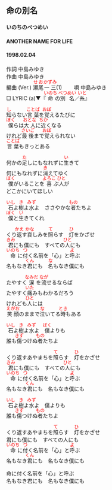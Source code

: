 <style type="text/css">
	ruby{
	    ruby-position: over;
	}
	ruby > rt{font-size: 12px;color:red;}
	p{font:16px;font-size: '楷体'}
</style>
## 命の別名
#### いのちのべつめい
#### ANOTHER NAME FOR LIFE
#### 1998.02.04


作詞     中島みゆき　　　　　   
作曲      中島みゆき  　　　   
編曲 (Ver.) <ruby><rb>瀬尾</rb><rp>(</rp><rt>せお</rt><rp>)</rp></ruby><ruby><rb>一三</rb><rp>(</rp><rt>かずみ</rt><rp>)</rp></ruby>(1)　　
唄     中島みゆき    
□ LYRIC (a)▼『<ruby><rb>命</rb><rp>(</rp><rt>いのち</rt><rp>)</rp></ruby>の<ruby><rb>別名</rb><rp>(</rp><rt>べつめい</rt><rp>)</rp></ruby>／<ruby><rb>糸</rb><rp>(</rp><rt>いと</rt><rp>)</rp></ruby>』   
   
   
<ruby><rb>知</rb><rp>(</rp><rt>し</rt><rp>)</rp></ruby>らない<ruby><rb>言葉</rb><rp>(</rp><rt>ことば</rt><rp>)</rp></ruby>を<ruby><rb>覚</rb><rp>(</rp><rt>おぼ</rt><rp>)</rp></ruby>えるたびに   
<ruby><rb>僕</rb><rp>(</rp><rt>ぼく</rt><rp>)</rp></ruby>らは<ruby><rb>大人</rb><rp>(</rp><rt>おとな</rt><rp>)</rp></ruby>に<ruby><rb>近</rb><rp>(</rp><rt>ちか</rt><rp>)</rp></ruby>くなる   
けれど<ruby><rb>最後</rb><rp>(</rp><rt>さいご</rt><rp>)</rp></ruby>まで<ruby><rb>覚</rb><rp>(</rp><rt>おぼ</rt><rp>)</rp></ruby>えられない   
<ruby><rb>言葉</rb><rp>(</rp><rt>ことば</rt><rp>)</rp></ruby>もきっとある   
   
何かの<ruby><rb>足</rb><rp>(</rp><rt>た</rt><rp>)</rp></ruby>しにもなれずに<ruby><rb>生</rb><rp>(</rp><rt>い</rt><rp>)</rp></ruby>きて   
何にもなれずに<ruby><rb>消</rb><rp>(</rp><rt>き</rt><rp>)</rp></ruby>えてゆく   
<ruby><rb>僕</rb><rp>(</rp><rt>ぼく</rt><rp>)</rp></ruby>がいることを<ruby><rb>喜</rb><rp>(</rp><rt>よろこ</rt><rp>)</rp></ruby>ぶ<ruby><rb>人</rb><rp>(</rp><rt>ひと</rt><rp>)</rp></ruby>が   
どこかにいてほしい   
   
<ruby><rb>石</rb><rp>(</rp><rt>いし</rt><rp>)</rp></ruby>よ<ruby><rb>樹</rb><rp>(</rp><rt>き</rt><rp>)</rp></ruby>よ<ruby><rb>水</rb><rp>(</rp><rt>みず</rt><rp>)</rp></ruby>よ　ささやかな<ruby><rb>者</rb><rp>(</rp><rt>もの</rt><rp>)</rp></ruby>たちよ   
<ruby><rb>僕</rb><rp>(</rp><rt>ぼく</rt><rp>)</rp></ruby>と<ruby><rb>生</rb><rp>(</rp><rt>い</rt><rp>)</rp></ruby>きてくれ   
   
くり<ruby><rb>返</rb><rp>(</rp><rt>かえ</rt><rp>)</rp></ruby>す<ruby><rb>哀</rb><rp>(</rp><rt>かな</rt><rp>)</rp></ruby>しみを<ruby><rb>照</rb><rp>(</rp><rt>て</rt><rp>)</rp></ruby>らす　<ruby><rb>灯</rb><rp>(</rp><rt>ひ</rt><rp>)</rp></ruby>をかざせ   
<ruby><rb>君</rb><rp>(</rp><rt>きみ</rt><rp>)</rp></ruby>にも僕にも　すべての<ruby><rb>人</rb><rp>(</rp><rt>ひと</rt><rp>)</rp></ruby>にも   
<ruby><rb>命</rb><rp>(</rp><rt>いのち</rt><rp>)</rp></ruby>に<ruby><rb>付</rb><rp>(</rp><rt>つ</rt><rp>)</rp></ruby>く名前を「心」と<ruby><rb>呼</rb><rp>(</rp><rt>よ</rt><rp>)</rp></ruby>ぶ   
名もなき<ruby><rb>君</rb><rp>(</rp><rt>くん</rt><rp>)</rp></ruby>にも　<ruby><rb>名</rb><rp>(</rp><rt>な</rt><rp>)</rp></ruby>もなき僕にも   
   
たやすく<ruby><rb>涙</rb><rp>(</rp><rt>なみだ</rt><rp>)</rp></ruby>を<ruby><rb>流</rb><rp>(</rp><rt>なが</rt><rp>)</rp></ruby>せるならば   
たやすく<ruby><rb>痛</rb><rp>(</rp><rt>いた</rt><rp>)</rp></ruby>みもわかるだろう   
けれども<ruby><rb>人</rb><rp>(</rp><rt>ひと</rt><rp>)</rp></ruby>には   
<ruby><rb>笑顔</rb><rp>(</rp><rt>えがお</rt><rp>)</rp></ruby>のままで<ruby><rb>泣</rb><rp>(</rp><rt>な</rt><rp>)</rp></ruby>いてる<ruby><rb>時</rb><rp>(</rp><rt>とき</rt><rp>)</rp></ruby>もある   
   
<ruby><rb>石</rb><rp>(</rp><rt>いし</rt><rp>)</rp></ruby>よ<ruby><rb>樹</rb><rp>(</rp><rt>き</rt><rp>)</rp></ruby>よ<ruby><rb>水</rb><rp>(</rp><rt>みず</rt><rp>)</rp></ruby>よ　<ruby><rb>僕</rb><rp>(</rp><rt>ぼく</rt><rp>)</rp></ruby>よりも   
誰も<ruby><rb>傷</rb><rp>(</rp><rt>きず</rt><rp>)</rp></ruby>つけぬ<ruby><rb>者</rb><rp>(</rp><rt>もの</rt><rp>)</rp></ruby>たちよ   
   
くり返すあやまちを<ruby><rb>照</rb><rp>(</rp><rt>て</rt><rp>)</rp></ruby>らす　<ruby><rb>灯</rb><rp>(</rp><rt>ひ</rt><rp>)</rp></ruby>をかざせ   
<ruby><rb>君</rb><rp>(</rp><rt>きみ</rt><rp>)</rp></ruby>にも僕にも　すべての<ruby><rb>人</rb><rp>(</rp><rt>ひと</rt><rp>)</rp></ruby>にも   
<ruby><rb>命</rb><rp>(</rp><rt>いのち</rt><rp>)</rp></ruby>に<ruby><rb>付</rb><rp>(</rp><rt>つ</rt><rp>)</rp></ruby>く名前を「心」と<ruby><rb>呼</rb><rp>(</rp><rt>よ</rt><rp>)</rp></ruby>ぶ   
名もなき<ruby><rb>君</rb><rp>(</rp><rt>くん</rt><rp>)</rp></ruby>にも　名もなき僕にも   
   
<ruby><rb>石</rb><rp>(</rp><rt>いし</rt><rp>)</rp></ruby>よ<ruby><rb>樹</rb><rp>(</rp><rt>き</rt><rp>)</rp></ruby>よ<ruby><rb>水</rb><rp>(</rp><rt>みず</rt><rp>)</rp></ruby>よ　僕よりも   
誰も<ruby><rb>傷</rb><rp>(</rp><rt>きず</rt><rp>)</rp></ruby>つけぬ<ruby><rb>者</rb><rp>(</rp><rt>もの</rt><rp>)</rp></ruby>たちよ   
   
くり返すあやまちを<ruby><rb>照</rb><rp>(</rp><rt>て</rt><rp>)</rp></ruby>らす　<ruby><rb>灯</rb><rp>(</rp><rt>ひ</rt><rp>)</rp></ruby>をかざせ   
君にも僕にも　すべての人にも   
<ruby><rb>命</rb><rp>(</rp><rt>いのち</rt><rp>)</rp></ruby>に<ruby><rb>付</rb><rp>(</rp><rt>つ</rt><rp>)</rp></ruby>く名前を「心」と<ruby><rb>呼</rb><rp>(</rp><rt>よ</rt><rp>)</rp></ruby>ぶ   
名もなき<ruby><rb>君</rb><rp>(</rp><rt>くん</rt><rp>)</rp></ruby>にも　名もなき僕にも   
   
命に付く名前を「心」と呼ぶ   
名もなき君にも　名もなき僕にも   